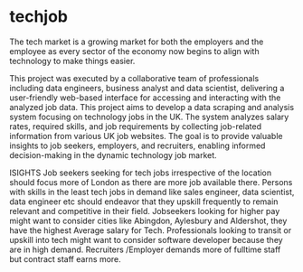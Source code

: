 # techjob
The tech market is a growing market for both the employers and the employee as every sector of the economy now begins to align with technology to make things easier.

This project was executed by a collaborative team of professionals including data engineers, business analyst and data scientist, delivering a user-friendly web-based interface for accessing and interacting with the analyzed job data.
This project aims to develop a data scraping and analysis system focusing on technology jobs in the UK. 
The system analyzes salary rates, required skills, and job requirements by collecting job-related information from various UK job websites. 
The goal is to provide valuable insights to job seekers, employers, and recruiters, enabling informed decision-making in the dynamic technology job market. 

ISIGHTS
Job seekers seeking for tech jobs irrespective of the location should focus more of London as there are more job available there.
Persons with skills in the least tech jobs in demand like sales engineer, data scientist, data engineer etc should endeavor that they upskill frequently to remain relevant and competitive in their field.
Jobseekers looking for higher pay might want to consider cities like Abingdon, Aylesbury and Aldershot, they have the highest Average salary for Tech.
Professionals looking to transit or upskill into tech might want to consider software developer because they are in high demand.
Recruiters /Employer demands more of fulltime staff but contract staff earns more.
